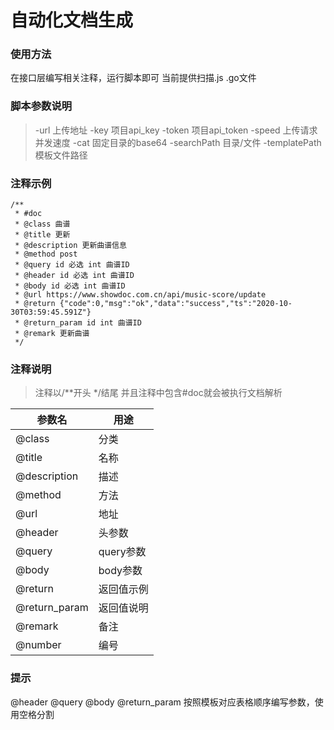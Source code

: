 # 自动化文档生成
### 使用方法
在接口层编写相关注释，运行脚本即可
当前提供扫描.js .go文件

### 脚本参数说明
> -url 上传地址
  -key 项目api_key
  -token 项目api_token
  -speed 上传请求并发速度
  -cat 固定目录的base64
  -searchPath 目录/文件
  -templatePath 模板文件路径

### 注释示例
```
/**
 * #doc
 * @class 曲谱
 * @title 更新
 * @description 更新曲谱信息
 * @method post
 * @query id 必选 int 曲谱ID
 * @header id 必选 int 曲谱ID
 * @body id 必选 int 曲谱ID
 * @url https://www.showdoc.com.cn/api/music-score/update
 * @return {"code":0,"msg":"ok","data":"success","ts":"2020-10-30T03:59:45.591Z"}
 * @return_param id int 曲谱ID
 * @remark 更新曲谱
 */
```

### 注释说明
> 注释以/**开头 */结尾 并且注释中包含#doc就会被执行文档解析

| 参数名 | 用途     |
|--------|----------|
|@class| 分类
|@title| 名称
|@description| 描述
|@method| 方法
|@url| 地址
|@header| 头参数
|@query| query参数
|@body| body参数
|@return| 返回值示例
|@return_param| 返回值说明
|@remark| 备注
|@number| 编号


### 提示
@header @query @body @return_param 按照模板对应表格顺序编写参数，使用空格分割
